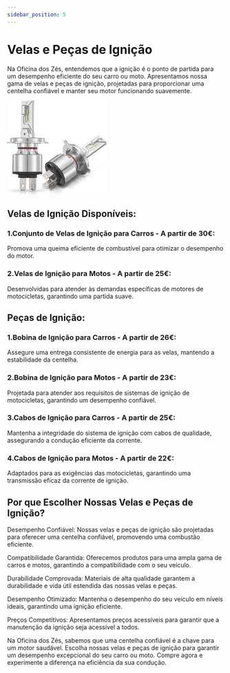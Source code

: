```yaml
---
sidebar_position: 5
---
```



# Velas e Peças de Ignição

Na Oficina dos Zés, entendemos que a ignição é o ponto de partida para um desempenho eficiente do seu carro ou moto. Apresentamos nossa gama de velas e peças de ignição, projetadas para proporcionar uma centelha confiável e manter seu motor funcionando suavemente.

![Alt text](image.png)

## Velas de Ignição Disponíveis:

### 1.Conjunto de Velas de Ignição para Carros - A partir de 30€:

Promova uma queima eficiente de combustível para otimizar o desempenho do motor.

### 2.Velas de Ignição para Motos - A partir de 25€:

Desenvolvidas para atender às demandas específicas de motores de motocicletas, garantindo uma partida suave.

## Peças de Ignição:

### 1.Bobina de Ignição para Carros - A partir de 26€:

Assegure uma entrega consistente de energia para as velas, mantendo a estabilidade da centelha.

### 2.Bobina de Ignição para Motos - A partir de 23€:

Projetada para atender aos requisitos de sistemas de ignição de motocicletas, garantindo um desempenho confiável.

### 3.Cabos de Ignição para Carros - A partir de 25€:

Mantenha a integridade do sistema de ignição com cabos de qualidade, assegurando a condução eficiente da corrente.

### 4.Cabos de Ignição para Motos - A partir de 22€:

Adaptados para as exigências das motocicletas, garantindo uma transmissão eficaz da corrente de ignição.

## Por que Escolher Nossas Velas e Peças de Ignição?

Desempenho Confiável: Nossas velas e peças de ignição são projetadas para oferecer uma centelha confiável, promovendo uma combustão eficiente.

Compatibilidade Garantida: Oferecemos produtos para uma ampla gama de carros e motos, garantindo a compatibilidade com o seu veículo.

Durabilidade Comprovada: Materiais de alta qualidade garantem a durabilidade e vida útil estendida das nossas velas e peças.

Desempenho Otimizado: Mantenha o desempenho do seu veículo em níveis ideais, garantindo uma ignição eficiente.

Preços Competitivos: Apresentamos preços acessíveis para garantir que a manutenção da ignição seja acessível a todos.

Na Oficina dos Zés, sabemos que uma centelha confiável é a chave para um motor saudável. Escolha nossas velas e peças de ignição para garantir um desempenho excepcional do seu carro ou moto. Compre agora e experimente a diferença na eficiência da sua condução.